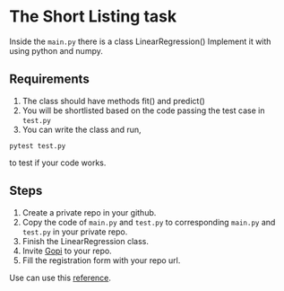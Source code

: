 # The Short Listing task


Inside the ```main.py``` there is a class LinearRegression() Implement it with using python and numpy.
## Requirements

1. The class should have methods fit() and predict()
2. You will be shortlisted based on the code passing the test case in ```test.py```
3. You can write the class and run,
```
pytest test.py
```
to test if your code works.

## Steps
1. Create a private repo in your github. 
2. Copy the code of ```main.py``` and ```test.py``` to corresponding ```main.py``` and ```test.py``` in your private repo.
3. Finish the LinearRegression class.
4. Invite [Gopi](github.com/GopikrishnanSasikumar) to your repo.
5. Fill the registration form with your repo url.

Use can use this [reference](https://machinelearningmastery.com/implement-simple-linear-regression-scratch-python/).  
